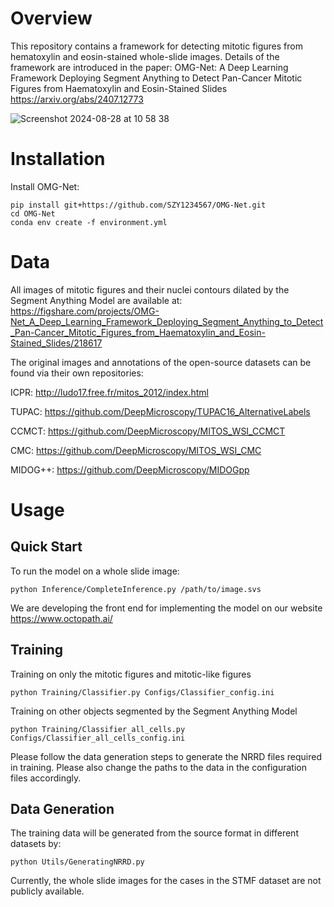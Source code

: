 # Overview

This repository contains a framework for detecting mitotic figures from hematoxylin and eosin-stained whole-slide images. Details of the framework are introduced in the paper: OMG-Net: A Deep Learning Framework Deploying Segment Anything to Detect Pan-Cancer Mitotic Figures from Haematoxylin and Eosin-Stained Slides https://arxiv.org/abs/2407.12773

![Screenshot 2024-08-28 at 10 58 38](https://github.com/user-attachments/assets/100f5359-e1ba-46be-8d3b-f470b664a530)


# Installation

Install OMG-Net:

```
pip install git+https://github.com/SZY1234567/OMG-Net.git
cd OMG-Net
conda env create -f environment.yml
```

# Data
All images of mitotic figures and their nuclei contours dilated by the Segment Anything Model are available at:
https://figshare.com/projects/OMG-Net_A_Deep_Learning_Framework_Deploying_Segment_Anything_to_Detect_Pan-Cancer_Mitotic_Figures_from_Haematoxylin_and_Eosin-Stained_Slides/218617

The original images and annotations of the open-source datasets can be found via their own repositories:

ICPR: http://ludo17.free.fr/mitos_2012/index.html

TUPAC: https://github.com/DeepMicroscopy/TUPAC16_AlternativeLabels

CCMCT: https://github.com/DeepMicroscopy/MITOS_WSI_CCMCT

CMC: https://github.com/DeepMicroscopy/MITOS_WSI_CMC

MIDOG++: https://github.com/DeepMicroscopy/MIDOGpp 



# Usage
## Quick Start
To run the model on a whole slide image:
```
python Inference/CompleteInference.py /path/to/image.svs
```
We are developing the front end for implementing the model on our website https://www.octopath.ai/
## Training 
Training on only the mitotic figures and mitotic-like figures
```
python Training/Classifier.py Configs/Classifier_config.ini
```
Training on other objects segmented by the Segment Anything Model
```
python Training/Classifier_all_cells.py Configs/Classifier_all_cells_config.ini
```

Please follow the data generation steps to generate the NRRD files required in training. 
Please also change the paths to the data in the configuration files accordingly.

## Data Generation
The training data will be generated from the source format in different datasets by:
```
python Utils/GeneratingNRRD.py
```
Currently, the whole slide images for the cases in the STMF dataset are not publicly available. 


